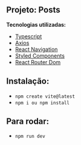 ## Projeto: Posts

**Tecnologias utilizadas:**

- [Typescript]()
- [Axios]()
- [React Navigation]()
- [Styled Components]()
- [React Router Dom]()

## Instalação:

- `npm create vite@latest`
- `npm i ou npm install`

## Para rodar:

- `npm run dev`